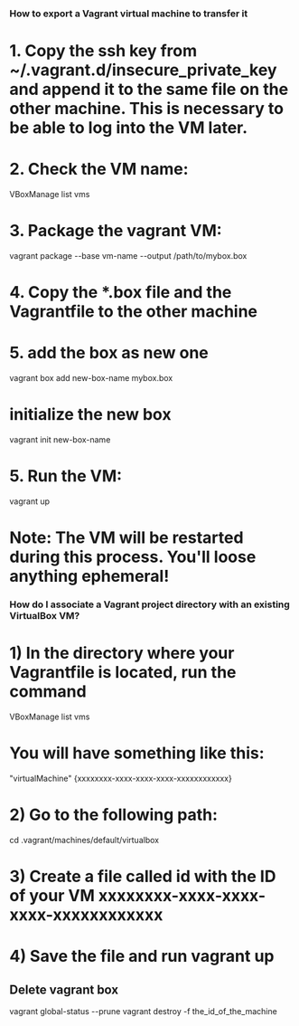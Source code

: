 
### How to export a Vagrant virtual machine to transfer it

# 1. Copy the ssh key from ~/.vagrant.d/insecure_private_key and append it to the same file on the other machine. This is necessary to be able to log into the VM later.
# 2. Check the VM name: 
VBoxManage list vms

# 3. Package the vagrant VM: 
vagrant package --base vm-name --output /path/to/mybox.box

# 4. Copy the *.box file and the Vagrantfile to the other machine
# 5. add the box as new one
vagrant box add new-box-name mybox.box

# initialize the new box
vagrant init new-box-name

# 5. Run the VM: 
vagrant up

# Note: The VM will be restarted during this process. You'll loose anything ephemeral!



### How do I associate a Vagrant project directory with an existing VirtualBox VM?

# 1) In the directory where your Vagrantfile is located, run the command
VBoxManage list vms

# You will have something like this:
"virtualMachine" {xxxxxxxx-xxxx-xxxx-xxxx-xxxxxxxxxxxx}

# 2) Go to the following path:
cd .vagrant/machines/default/virtualbox

# 3) Create a file called id with the ID of your VM xxxxxxxx-xxxx-xxxx-xxxx-xxxxxxxxxxxx

# 4) Save the file and run vagrant up



## Delete vagrant box
vagrant global-status --prune
vagrant destroy -f the_id_of_the_machine
